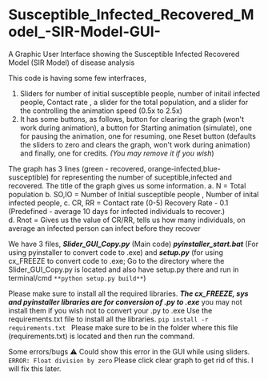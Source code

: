 # Susceptible_Infected_Recovered_Model_-SIR-Model-GUI-
A Graphic User Interface showing the Susceptible Infected Recovered Model (SIR Model) of disease analysis

This code is having some few interfraces, 
1. Sliders for number of initial susceptible people, number of initail infected people, Contact rate , a slider for the total population, and a slider for the controlling the animation speed (0.5x to 2.5x) 
2. It has some buttons, as follows, button for clearing the graph (won't work during animation), a button for Starting animation (simulate), one for pausing the animation, one for resuming, one Reset button (defaults the sliders to zero and clears the graph, won't work during animation) and finally, one for credits. _(You may remove it if you wish_) 

The graph has 3 lines (green - recovered, orange-infected,blue-susceptible) for representing the number of suceptible,infected and recovered.
The title of the graph gives us some information.
a. N = Total population
b. SO,IO = Number of Initial susceptible people , Number of inital infected people,
c. CR, RR = Contact rate (0-5) Recovery Rate - 0.1 (Predefined - average 10 days for infected individuals to recover.)  
d. Rnot = Gives us the value of CR/RR, tells us how many individuals, on average an infected person can infect before they recover

We have 3 files, _**Slider_GUI_Copy.py**_ (Main code) **_pyinstaller_start.bat_** (For using pyinstaller to convert code to .exe) and _**setup.py**_ (for using cx_FREEZE to convert code to .exe; Go to the directory where the Slider_GUI_Copy.py is located and also have setup.py there and run in terminal/cmd ```**python setup.py build**```)

Please make sure to install all the required libraries. **_The cx_FREEZE, sys and pyinstaller libraries are for conversion of .py to .exe_** you may not install them if you wish not to convert your .py to .exe
Use the requirements.txt file to install all the libraries. 
```pip install -r requirements.txt ```
Please make sure to be in the folder where this file (requirements.txt) is located and then run the command.

Some errors/bugs ⚠️
Could show this error in the GUI while using sliders.
``` ERROR: Float division by zero```
Please click clear graph to get rid of this. I will fix this later.

